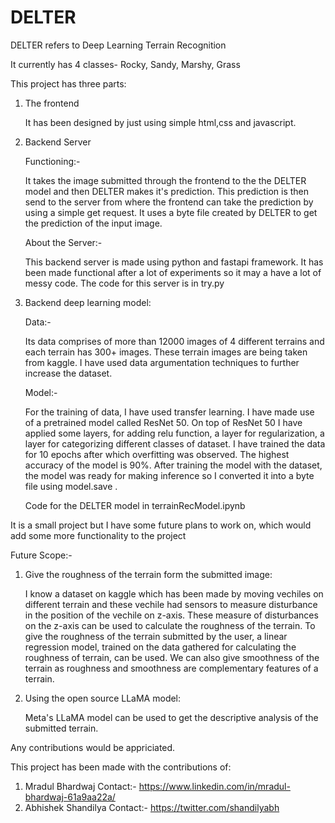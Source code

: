 # DELTER
DELTER refers to Deep Learning Terrain Recognition 

It currently has 4 classes- Rocky, Sandy, Marshy, Grass

This project has three parts:

1) The frontend
   
   It has been designed by just using simple html,css and javascript.
   
2) Backend Server
   
   Functioning:-
   
      It takes the image submitted through the frontend to the the DELTER model and then DELTER makes it's prediction.
      This prediction is then send to the server from where the frontend can take the prediction by using a simple get request.
      It uses a byte file created by DELTER to get the prediction of the input image.
   
   About the Server:-
   
   This backend server is made using python and fastapi framework.
   It has been made functional after a lot of experiments so it may a have a lot of messy code.
   The code for this server is in try.py
   
4) Backend deep learning model:
   
   Data:-
   
   Its data comprises of more than 12000 images of 4 different terrains and each terrain has 300+ images.
   These terrain images are being taken from kaggle.
   I have used data argumentation techniques to further increase the dataset.
   
   Model:-
   
   For the training of data, I have used transfer learning. I have made use of a pretrained model called ResNet 50.
   On top of ResNet 50 I have applied some layers, for adding relu function, a layer for regularization, a layer for categorizing different classes of dataset.
   I have trained the data for 10 epochs after which overfitting was observed.
   The highest accuracy of the model is 90%.
   After training the model with the dataset, the model was ready for making inference so I converted it into a byte file using model.save .

   Code for the DELTER model in terrainRecModel.ipynb
   
   
It is a small project but I have some future plans to work on, which would add some more functionality to the project

Future Scope:-

1) Give the roughness of the terrain form the submitted image:

   I know a dataset on kaggle which has been made by moving vechiles on different terrain and these vechile had sensors to measure disturbance in the position of the vechile on z-axis.
   These measure of disturbances on the z-axis can be used to calculate the roughness of the terrain.
   To give the roughness of the terrain submitted by the user, a linear regression model, trained on the data gathered for calculating the roughness of terrain, can be used.
   We can also give smoothness of the terrain as roughness and smoothness are complementary features of a terrain.
   
1) Using the open source LLaMA model:
   
   Meta's LLaMA model can be used to get the descriptive analysis of the submitted terrain.
   
Any contributions would be appriciated.

This project has been made with the contributions of:

  1) Mradul Bhardwaj                   Contact:- https://www.linkedin.com/in/mradul-bhardwaj-61a9aa22a/
  2) Abhishek Shandilya                Contact:- https://twitter.com/shandilyabh

   
   
   
   
